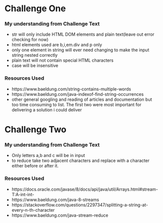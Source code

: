 
<h1>Challenge One</h1>

<h3>My understanding from Challenge Text</h3>

<ul>
<li>str will only include HTML DOM elements and plain text(leave out error checking for now)</li>
<li>html elements used are b,i,em.div and p only</li>
<li>only one element in string will ever need changing to make the input string nested correctly</li>
<li>plain text will not contain special HTML characters</li>
<li>case will be insensitive</li>
</ul>


<h3>Resources Used</h3>
<ul>
<li>https://www.baeldung.com/string-contains-multiple-words</li>
<li>https://www.baeldung.com/java-indexof-find-string-occurrences</li>
<li>other general googling and reading of articles and documentation but too time consuming to list. The first two were most important for delivering a solution i could deliver </li>
</ul>

<h1>Challenge Two</h1>

<h3>My understanding from Challenge Text</h3>

<ul>
<li>Only letters a,b and c will be in input</li>
<li>to reduce take two adjacent characters and replace with a character either before or after it.</li>
</ul>

<h3>Resources Used</h3>

<ul>
<li>https://docs.oracle.com/javase/8/docs/api/java/util/Arrays.html#stream-T:A-int-int-</li>
<li>https://www.baeldung.com/java-8-streams</li>
<li>https://stackoverflow.com/questions/2297347/splitting-a-string-at-every-n-th-character</li>
<li>https://www.baeldung.com/java-stream-reduce</li>
</ul>

